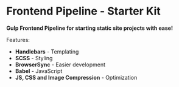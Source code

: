 # Frontend Pipeline - Starter Kit
<strong>Gulp Frontend Pipeline for starting static site projects with ease!</strong>
<p>Features: </p>
<ul>
    <li><strong>Handlebars</strong> - Templating</li>
    <li><strong>SCSS</strong> - Styling</li>
    <li><strong>BrowserSync</strong> - Easier development</li>
    <li><strong>Babel</strong> - JavaScript</li>
    <li><strong>JS, CSS and Image Compression</strong> - Optimization</li>  
</ul>
